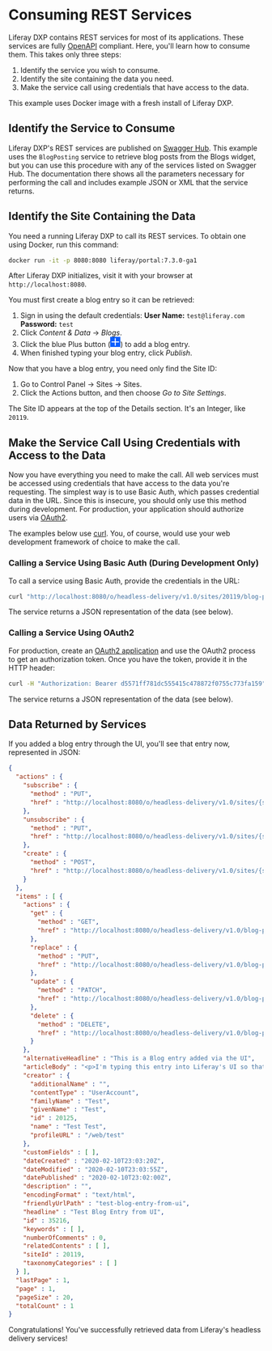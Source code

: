 # Consuming REST Services

Liferay DXP contains REST services for most of its applications. These services are fully [OpenAPI](https://app.swaggerhub.com/apis/liferayinc/headless-delivery) compliant. Here, you'll learn how to consume them. This takes only three steps: 

1. Identify the service you wish to consume. 
1. Identify the site containing the data you need. 
1. Make the service call using credentials that have access to the data. 

This example uses Docker image with a fresh install of Liferay DXP. 

## Identify the Service to Consume

Liferay DXP's REST services are published on [Swagger Hub](https://app.swaggerhub.com/apis/liferayinc/headless-delivery). This example uses the `BlogPosting` service to retrieve blog posts from the Blogs widget, but you can use this procedure with any of the services listed on Swagger Hub. The documentation there shows all the parameters necessary for performing the call and includes example JSON or XML that the service returns. 

## Identify the Site Containing the Data

You need a running Liferay DXP to call its REST services. To obtain one using Docker, run this command: 

```bash
docker run -it -p 8080:8080 liferay/portal:7.3.0-ga1
```

After Liferay DXP initializes, visit it with your browser at `http://localhost:8080`. 

You must first create a blog entry so it can be retrieved: 

1. Sign in using the default credentials: 
   **User Name:** `test@liferay.com`
   **Password:** `test`
1. Click *Content & Data* &rarr; *Blogs*. 
1. Click the blue Plus button (![Add](../../images/icon-add.png)) to add a blog entry. 
1. When finished typing your blog entry, click *Publish*. 

Now that you have a blog entry, you need only find the Site ID: 

1. Go to Control Panel &rarr; Sites &rarr; Sites. 
1. Click the Actions button, and then choose *Go to Site Settings*. 

The Site ID appears at the top of the Details section. It's an Integer, like `20119`.

## Make the Service Call Using Credentials with Access to the Data

Now you have everything you need to make the call. All web services must be accessed using credentials that have access to the data you're requesting. The simplest way is to use Basic Auth, which passes credential data in the URL. Since this is insecure, you should only use this method during development. For production, your application should authorize users via [OAuth2](../../installation-and-upgrades/securing-liferay/configuring-sso/introduction-to-using-oauth2.md). 

The examples below use [curl](https://curl.haxx.se). You, of course, would use your web development framework of choice to make the call. 

### Calling a Service Using Basic Auth (During Development Only)

To call a service using Basic Auth, provide the credentials in the URL: 

```bash
curl "http://localhost:8080/o/headless-delivery/v1.0/sites/20119/blog-postings/" -u 'test@liferay.com:test'
```

The service returns a JSON representation of the data (see below). 

### Calling a Service Using OAuth2

For production, create an [OAuth2 application](../../installation-and-upgrades/securing-liferay/configuring-sso/using-oauth2/creating-oauth2-applications.md) and use the OAuth2 process to get an authorization token. Once you have the token, provide it in the HTTP header: 

```bash
curl -H "Authorization: Bearer d5571ff781dc555415c478872f0755c773fa159" http://localhost:8080/o/headless-delivery/v1.0/sites/20119/blog-postings
```

The service returns a JSON representation of the data (see below). 

## Data Returned by Services

If you added a blog entry through the UI, you'll see that entry now, represented in JSON: 

```json
{
  "actions" : {
    "subscribe" : {
      "method" : "PUT",
      "href" : "http://localhost:8080/o/headless-delivery/v1.0/sites/{siteId}/blog-postings/subscribe"
    },
    "unsubscribe" : {
      "method" : "PUT",
      "href" : "http://localhost:8080/o/headless-delivery/v1.0/sites/{siteId}/blog-postings/unsubscribe"
    },
    "create" : {
      "method" : "POST",
      "href" : "http://localhost:8080/o/headless-delivery/v1.0/sites/{siteId}/blog-postings"
    }
  },
  "items" : [ {
    "actions" : {
      "get" : {
        "method" : "GET",
        "href" : "http://localhost:8080/o/headless-delivery/v1.0/blog-postings/{blogPostingId}"
      },
      "replace" : {
        "method" : "PUT",
        "href" : "http://localhost:8080/o/headless-delivery/v1.0/blog-postings/{blogPostingId}"
      },
      "update" : {
        "method" : "PATCH",
        "href" : "http://localhost:8080/o/headless-delivery/v1.0/blog-postings/{blogPostingId}"
      },
      "delete" : {
        "method" : "DELETE",
        "href" : "http://localhost:8080/o/headless-delivery/v1.0/blog-postings/{blogPostingId}"
      }
    },
    "alternativeHeadline" : "This is a Blog entry added via the UI",
    "articleBody" : "<p>I'm typing this entry into Liferay's UI so that I can retrieve it via REST services. The editor is&nbsp;<em>AlloyEditor</em>, an editor written specifically for Liferay's various kinds of content.&nbsp;</p>",
    "creator" : {
      "additionalName" : "",
      "contentType" : "UserAccount",
      "familyName" : "Test",
      "givenName" : "Test",
      "id" : 20125,
      "name" : "Test Test",
      "profileURL" : "/web/test"
    },
    "customFields" : [ ],
    "dateCreated" : "2020-02-10T23:03:20Z",
    "dateModified" : "2020-02-10T23:03:55Z",
    "datePublished" : "2020-02-10T23:02:00Z",
    "description" : "",
    "encodingFormat" : "text/html",
    "friendlyUrlPath" : "test-blog-entry-from-ui",
    "headline" : "Test Blog Entry from UI",
    "id" : 35216,
    "keywords" : [ ],
    "numberOfComments" : 0,
    "relatedContents" : [ ],
    "siteId" : 20119,
    "taxonomyCategories" : [ ]
  } ],
  "lastPage" : 1,
  "page" : 1,
  "pageSize" : 20,
  "totalCount" : 1
}
```

Congratulations! You've successfully retrieved data from Liferay's headless delivery services! 

